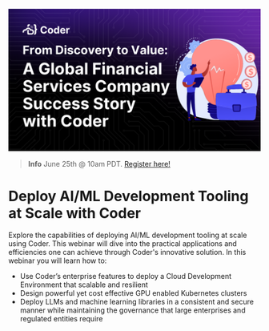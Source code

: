 [![Register for our webinar](./banner.png)](https://coder.com/webinars/deploy-ai-ml-development-tooling-at-scale-with-coder/register?utm_campaign=&utm_source=github&utm_medium=owned-social&utm_content=webinar&utm_term=)

> **Info**
> June 25th  @ 10am PDT. [Register here!](https://coder.com/webinars/deploy-ai-ml-development-tooling-at-scale-with-coder/register?utm_campaign=&utm_source=github&utm_medium=owned-social&utm_content=webinar&utm_term=)

# Deploy AI/ML Development Tooling at Scale with Coder

Explore the capabilities of deploying AI/ML development tooling at scale using Coder. This webinar will dive into the practical applications and efficiencies one can achieve through Coder's innovative solution.
In this webinar you will learn how to:
  * Use Coder’s enterprise features to deploy a Cloud Development Environment that scalable and resilient
  * Design powerful yet cost effective GPU enabled Kubernetes clusters
  * Deploy LLMs and machine learning libraries in a consistent and secure manner while maintaining the governance that large enterprises and regulated entities require
